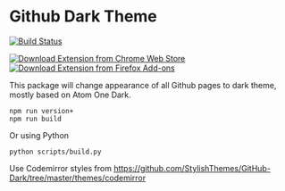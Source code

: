 # Github Dark Theme

[![Build Status](https://travis-ci.org/poychang/github-dark-theme.svg?branch=master)](https://travis-ci.org/poychang/github-dark-theme)

[![Download Extension from Chrome Web Store](https://i.imgur.com/yF81YSi.png)](https://chrome.google.com/webstore/detail/github-dark-theme/odkdlljoangmamjilkamahebpkgpeacp)
[![Download Extension from Firefox Add-ons](https://i.imgur.com/1ONs3pz.jpg)](https://addons.mozilla.org/addon/github-dark-theme/)

This package will change appearance of all Github pages to dark theme, mostly based on Atom One Dark.

```
npm run version+
npm run build
```

Or using Python

```
python scripts/build.py
```

Use Codemirror styles from https://github.com/StylishThemes/GitHub-Dark/tree/master/themes/codemirror

